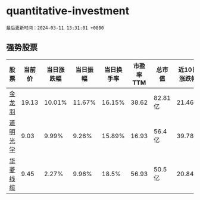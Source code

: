 # quantitative-investment

`最后更新时间：2024-03-11 13:31:01 +0800`

## 强势股票

|股票|当前价|当日涨跌幅|当日振幅|当日换手率|市盈率TTM|总市值|近10日涨跌幅|
|----|----|----|----|----|----|----|----|
|[金龙羽](https://xueqiu.com/S/SZ002882)|19.13|10.01%|11.67%|16.15%|38.62|82.81亿|21.46%|
|[道明光学](https://xueqiu.com/S/SZ002632)|9.03|9.99%|9.26%|15.89%|16.93|56.4亿|39.78%|
|[华菱线缆](https://xueqiu.com/S/SZ001208)|9.45|2.27%|9.96%|18.5%|56.93|50.5亿|20.84%|
